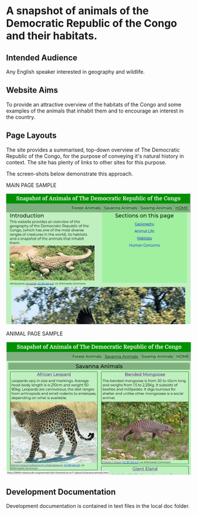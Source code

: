 # A snapshot of animals of the Democratic Republic of the Congo and their habitats.

## Intended Audience
Any English speaker interested in geography and wildlife.

## Website Aims
To provide an attractive overview of the habitats of the Congo and some examples of the
animals that inhabit them and to encourage an interest in the country.

## Page Layouts
The site provides a summarised, top-down overview of The Democratic Republic of the Congo,
for the purpose of conveying it's natural history in context. The site has plenty of links
to other sites for this purpose.

The screen-shots below demonstrate this approach.

MAIN PAGE SAMPLE

![Snapshot Main Page](/assets/images/main-page-shot.png)

ANIMAL PAGE SAMPLE

![Snapshot Savanna Animals](/assets/images/savanna-animals-shot.png)

## Development Documentation
Development documentation is contained in text files in the local doc folder.
